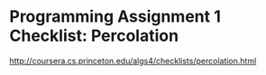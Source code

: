 # Programming Assignment 1 Checklist: Percolation

http://coursera.cs.princeton.edu/algs4/checklists/percolation.html